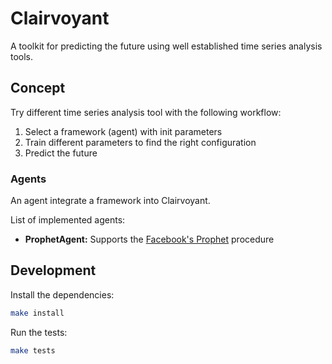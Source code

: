 # Clairvoyant

A toolkit for predicting the future using well established time series analysis tools.

## Concept

Try different time series analysis tool with the following workflow:

1. Select a framework (agent) with init parameters
2. Train different parameters to find the right configuration
3. Predict the future

### Agents

An agent integrate a framework into Clairvoyant. 

List of implemented agents:

- **ProphetAgent:** Supports the [Facebook's Prophet](https://facebook.github.io/prophet/) procedure



## Development

Install the dependencies:

```sh
make install
```

Run the tests:

```sh
make tests
```
